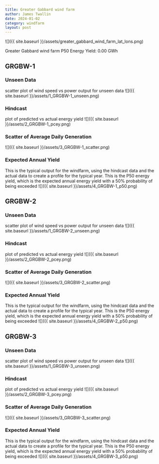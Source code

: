 ```yaml
---
title: Greater Gabbard wind farm
author: James Twallin
date: 2024-01-02
category: windfarm
layout: post
---
```

![]({{ site.baseurl }}/assets/greater_gabbard_wind_farm_lat_lons.png)

Greater Gabbard wind farm P50 Energy Yield: 0.00 GWh

GRGBW-1
-------------
### Unseen Data 
scatter plot of wind speed vs power output for unseen data
![]({{ site.baseurl }}/assets/1_GRGBW-1_unseen.png)
### Hindcast 
plot of predicted vs actual energy yield
![]({{ site.baseurl }}/assets/2_GRGBW-1_pcey.png)
### Scatter of Average Daily Generation 

![]({{ site.baseurl }}/assets/3_GRGBW-1_scatter.png)
### Expected Annual Yield 
This is the typical output for the windfarm, using the hindcast data and the actual data to create a profile for the typical year. This is the P50 energy yield, which is the expected annual energy yield with a 50% probability of being exceeded
![]({{ site.baseurl }}/assets/4_GRGBW-1_p50.png)

GRGBW-2
-------------
### Unseen Data 
scatter plot of wind speed vs power output for unseen data
![]({{ site.baseurl }}/assets/1_GRGBW-2_unseen.png)
### Hindcast 
plot of predicted vs actual energy yield
![]({{ site.baseurl }}/assets/2_GRGBW-2_pcey.png)
### Scatter of Average Daily Generation 

![]({{ site.baseurl }}/assets/3_GRGBW-2_scatter.png)
### Expected Annual Yield 
This is the typical output for the windfarm, using the hindcast data and the actual data to create a profile for the typical year. This is the P50 energy yield, which is the expected annual energy yield with a 50% probability of being exceeded
![]({{ site.baseurl }}/assets/4_GRGBW-2_p50.png)

GRGBW-3
-------------
### Unseen Data 
scatter plot of wind speed vs power output for unseen data
![]({{ site.baseurl }}/assets/1_GRGBW-3_unseen.png)
### Hindcast 
plot of predicted vs actual energy yield
![]({{ site.baseurl }}/assets/2_GRGBW-3_pcey.png)
### Scatter of Average Daily Generation 

![]({{ site.baseurl }}/assets/3_GRGBW-3_scatter.png)
### Expected Annual Yield 
This is the typical output for the windfarm, using the hindcast data and the actual data to create a profile for the typical year. This is the P50 energy yield, which is the expected annual energy yield with a 50% probability of being exceeded
![]({{ site.baseurl }}/assets/4_GRGBW-3_p50.png)

